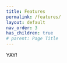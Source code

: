 ```yaml
---
title: Features
permalink: /features/
layout: default
nav_order: 3
has_children: true
# parent: Page Title
---
```


YAY!